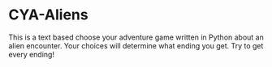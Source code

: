 # CYA-Aliens
This is a text based choose your adventure game written in Python about an alien encounter.
Your choices will determine what ending you get.
Try to get every ending!
